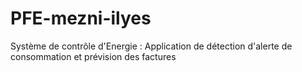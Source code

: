 # PFE-mezni-ilyes
Système de contrôle d'Energie : Application de détection d'alerte de consommation et prévision des factures
